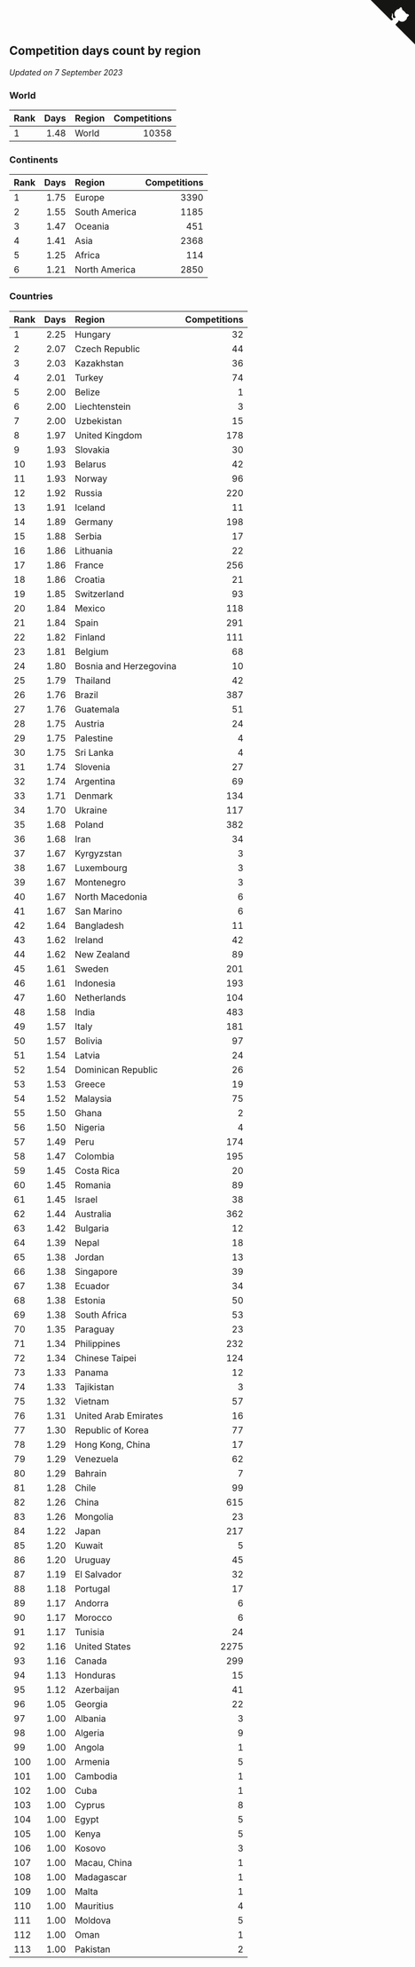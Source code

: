 ## Competition days count by region

*Updated on  7 September 2023*


### World

| Rank | Days | Region | Competitions |
| :--- | ---: | :--- | ---: |
| 1 | 1.48 | World | 10358 |

### Continents

| Rank | Days | Region | Competitions |
| :--- | ---: | :--- | ---: |
| 1 | 1.75 | Europe | 3390 |
| 2 | 1.55 | South America | 1185 |
| 3 | 1.47 | Oceania | 451 |
| 4 | 1.41 | Asia | 2368 |
| 5 | 1.25 | Africa | 114 |
| 6 | 1.21 | North America | 2850 |

### Countries

| Rank | Days | Region | Competitions |
| :--- | ---: | :--- | ---: |
| 1 | 2.25 | Hungary | 32 |
| 2 | 2.07 | Czech Republic | 44 |
| 3 | 2.03 | Kazakhstan | 36 |
| 4 | 2.01 | Turkey | 74 |
| 5 | 2.00 | Belize | 1 |
| 6 | 2.00 | Liechtenstein | 3 |
| 7 | 2.00 | Uzbekistan | 15 |
| 8 | 1.97 | United Kingdom | 178 |
| 9 | 1.93 | Slovakia | 30 |
| 10 | 1.93 | Belarus | 42 |
| 11 | 1.93 | Norway | 96 |
| 12 | 1.92 | Russia | 220 |
| 13 | 1.91 | Iceland | 11 |
| 14 | 1.89 | Germany | 198 |
| 15 | 1.88 | Serbia | 17 |
| 16 | 1.86 | Lithuania | 22 |
| 17 | 1.86 | France | 256 |
| 18 | 1.86 | Croatia | 21 |
| 19 | 1.85 | Switzerland | 93 |
| 20 | 1.84 | Mexico | 118 |
| 21 | 1.84 | Spain | 291 |
| 22 | 1.82 | Finland | 111 |
| 23 | 1.81 | Belgium | 68 |
| 24 | 1.80 | Bosnia and Herzegovina | 10 |
| 25 | 1.79 | Thailand | 42 |
| 26 | 1.76 | Brazil | 387 |
| 27 | 1.76 | Guatemala | 51 |
| 28 | 1.75 | Austria | 24 |
| 29 | 1.75 | Palestine | 4 |
| 30 | 1.75 | Sri Lanka | 4 |
| 31 | 1.74 | Slovenia | 27 |
| 32 | 1.74 | Argentina | 69 |
| 33 | 1.71 | Denmark | 134 |
| 34 | 1.70 | Ukraine | 117 |
| 35 | 1.68 | Poland | 382 |
| 36 | 1.68 | Iran | 34 |
| 37 | 1.67 | Kyrgyzstan | 3 |
| 38 | 1.67 | Luxembourg | 3 |
| 39 | 1.67 | Montenegro | 3 |
| 40 | 1.67 | North Macedonia | 6 |
| 41 | 1.67 | San Marino | 6 |
| 42 | 1.64 | Bangladesh | 11 |
| 43 | 1.62 | Ireland | 42 |
| 44 | 1.62 | New Zealand | 89 |
| 45 | 1.61 | Sweden | 201 |
| 46 | 1.61 | Indonesia | 193 |
| 47 | 1.60 | Netherlands | 104 |
| 48 | 1.58 | India | 483 |
| 49 | 1.57 | Italy | 181 |
| 50 | 1.57 | Bolivia | 97 |
| 51 | 1.54 | Latvia | 24 |
| 52 | 1.54 | Dominican Republic | 26 |
| 53 | 1.53 | Greece | 19 |
| 54 | 1.52 | Malaysia | 75 |
| 55 | 1.50 | Ghana | 2 |
| 56 | 1.50 | Nigeria | 4 |
| 57 | 1.49 | Peru | 174 |
| 58 | 1.47 | Colombia | 195 |
| 59 | 1.45 | Costa Rica | 20 |
| 60 | 1.45 | Romania | 89 |
| 61 | 1.45 | Israel | 38 |
| 62 | 1.44 | Australia | 362 |
| 63 | 1.42 | Bulgaria | 12 |
| 64 | 1.39 | Nepal | 18 |
| 65 | 1.38 | Jordan | 13 |
| 66 | 1.38 | Singapore | 39 |
| 67 | 1.38 | Ecuador | 34 |
| 68 | 1.38 | Estonia | 50 |
| 69 | 1.38 | South Africa | 53 |
| 70 | 1.35 | Paraguay | 23 |
| 71 | 1.34 | Philippines | 232 |
| 72 | 1.34 | Chinese Taipei | 124 |
| 73 | 1.33 | Panama | 12 |
| 74 | 1.33 | Tajikistan | 3 |
| 75 | 1.32 | Vietnam | 57 |
| 76 | 1.31 | United Arab Emirates | 16 |
| 77 | 1.30 | Republic of Korea | 77 |
| 78 | 1.29 | Hong Kong, China | 17 |
| 79 | 1.29 | Venezuela | 62 |
| 80 | 1.29 | Bahrain | 7 |
| 81 | 1.28 | Chile | 99 |
| 82 | 1.26 | China | 615 |
| 83 | 1.26 | Mongolia | 23 |
| 84 | 1.22 | Japan | 217 |
| 85 | 1.20 | Kuwait | 5 |
| 86 | 1.20 | Uruguay | 45 |
| 87 | 1.19 | El Salvador | 32 |
| 88 | 1.18 | Portugal | 17 |
| 89 | 1.17 | Andorra | 6 |
| 90 | 1.17 | Morocco | 6 |
| 91 | 1.17 | Tunisia | 24 |
| 92 | 1.16 | United States | 2275 |
| 93 | 1.16 | Canada | 299 |
| 94 | 1.13 | Honduras | 15 |
| 95 | 1.12 | Azerbaijan | 41 |
| 96 | 1.05 | Georgia | 22 |
| 97 | 1.00 | Albania | 3 |
| 98 | 1.00 | Algeria | 9 |
| 99 | 1.00 | Angola | 1 |
| 100 | 1.00 | Armenia | 5 |
| 101 | 1.00 | Cambodia | 1 |
| 102 | 1.00 | Cuba | 1 |
| 103 | 1.00 | Cyprus | 8 |
| 104 | 1.00 | Egypt | 5 |
| 105 | 1.00 | Kenya | 5 |
| 106 | 1.00 | Kosovo | 3 |
| 107 | 1.00 | Macau, China | 1 |
| 108 | 1.00 | Madagascar | 1 |
| 109 | 1.00 | Malta | 1 |
| 110 | 1.00 | Mauritius | 4 |
| 111 | 1.00 | Moldova | 5 |
| 112 | 1.00 | Oman | 1 |
| 113 | 1.00 | Pakistan | 2 |


<a href="https://github.com/JustinTimeCuber/wca_statistics" class="github-corner" aria-label="View source on Github"><svg width="80" height="80" viewBox="0 0 250 250" style="fill:#151513; color:#fff; position: absolute; top: 0; border: 0; right: 0;" aria-hidden="true"><path d="M0,0 L115,115 L130,115 L142,142 L250,250 L250,0 Z"></path><path d="M128.3,109.0 C113.8,99.7 119.0,89.6 119.0,89.6 C122.0,82.7 120.5,78.6 120.5,78.6 C119.2,72.0 123.4,76.3 123.4,76.3 C127.3,80.9 125.5,87.3 125.5,87.3 C122.9,97.6 130.6,101.9 134.4,103.2" fill="currentColor" style="transform-origin: 130px 106px;" class="octo-arm"></path><path d="M115.0,115.0 C114.9,115.1 118.7,116.5 119.8,115.4 L133.7,101.6 C136.9,99.2 139.9,98.4 142.2,98.6 C133.8,88.0 127.5,74.4 143.8,58.0 C148.5,53.4 154.0,51.2 159.7,51.0 C160.3,49.4 163.2,43.6 171.4,40.1 C171.4,40.1 176.1,42.5 178.8,56.2 C183.1,58.6 187.2,61.8 190.9,65.4 C194.5,69.0 197.7,73.2 200.1,77.6 C213.8,80.2 216.3,84.9 216.3,84.9 C212.7,93.1 206.9,96.0 205.4,96.6 C205.1,102.4 203.0,107.8 198.3,112.5 C181.9,128.9 168.3,122.5 157.7,114.1 C157.9,116.9 156.7,120.9 152.7,124.9 L141.0,136.5 C139.8,137.7 141.6,141.9 141.8,141.8 Z" fill="currentColor" class="octo-body"></path></svg></a><style>.github-corner:hover .octo-arm{animation:octocat-wave 560ms ease-in-out}@keyframes octocat-wave{0%,100%{transform:rotate(0)}20%,60%{transform:rotate(-25deg)}40%,80%{transform:rotate(10deg)}}@media (max-width:500px){.github-corner:hover .octo-arm{animation:none}.github-corner .octo-arm{animation:octocat-wave 560ms ease-in-out}}</style>
